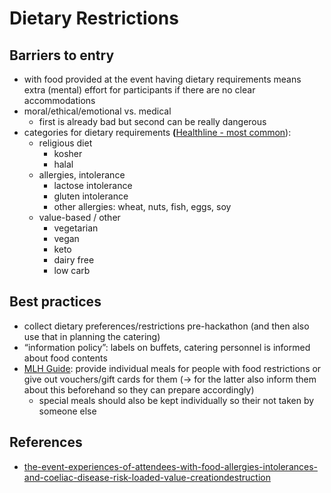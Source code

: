 # Dietary Restrictions

## Barriers to entry

- with food provided at the event having dietary requirements means extra (mental) effort for participants if there are no clear accommodations
- moral/ethical/emotional vs. medical
    - first is already bad but second can be really dangerous
- categories for dietary requirements **(**[Healthline - most common](https://www.healthline.com/nutrition/most-common-dietary-restrictions#10.-Food-allergies)):
    - religious diet
        - kosher
        - halal
    - allergies, intolerance
        - lactose intolerance
        - gluten intolerance
        - other allergies: wheat, nuts, fish, eggs, soy
    - value-based / other
        - vegetarian
        - vegan
        - keto
        - dairy free
        - low carb

## Best practices

- collect dietary preferences/restrictions pre-hackathon (and then also use that in planning the catering)
- “information policy”: labels on buffets, catering personnel is informed about food contents
- [MLH Guide](https://guide.mlh.io/general-information/event-logistics/hosting-hackers-with-dietary-restrictions): provide individual meals for people with food restrictions or give out vouchers/gift cards for them (→ for the latter also inform them about this beforehand so they can prepare accordingly)
    - special meals should also be kept individually so their not taken by someone else

## References

- [the-event-experiences-of-attendees-with-food-allergies-intolerances-and-coeliac-disease-risk-loaded-value-creationdestruction](https://www.emerald.com/insight/content/doi/10.1108/IJEFM-11-2020-0066/full/pdf?title=the-event-experiences-of-attendees-with-food-allergies-intolerances-and-coeliac-disease-risk-loaded-value-creationdestruction)
